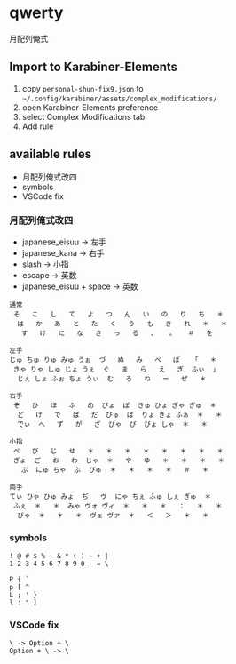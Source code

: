 # qwerty

月配列俺式

## Import to Karabiner-Elements

1. copy `personal-shun-fix9.json` to `~/.config/karabiner/assets/complex_modifications/`
1. open Karabiner-Elements preference
1. select Complex Modifications tab
1. Add rule

## available rules

- 月配列俺式改四
- symbols
- VSCode fix


### 月配列俺式改四

- japanese_eisuu -> 左手
- japanese_kana -> 右手
- slash -> 小指
- escape -> 英数
- japanese_eisuu + space -> 英数

```
通常
 そ   こ   し   て   よ   つ   ん   い   の   り   ち   ＊
  は   か   あ   と   た   く   う   も   き   れ   ＊   ＊
   す   け   に   な   さ   っ   る   、   。   ＃   を

左手
じゅ ちゅ りゅ みゅ うぉ  づ   ぬ   み   べ   ぼ   「   ＊
 きゃ りゃ しゅ じょ うぇ  ぐ   ま   ら   え   ぎ  ふぃ  」
  じぇ しょ ふぉ ちょ うぃ  む   ろ   ね   ー   ぜ   ＊

右手
 ぞ   ひ   ほ   ふ   め  ぴょ  ぽ  きゅ ひょ ぎゃ ぎゅ  ＊
  ど   げ   で   ば   だ  ぴゅ  ぱ  りょ きょ ふぁ  ＊   ＊
  でぃ  へ   ず   が   ざ  ぴゃ  ぴ  びょ しゃ  ＊   ＊

小指
 ぺ   び   じ   せ   ＊   ＊   ＊   ＊   ＊   ＊   ＊   ＊
 ぎょ  ご   お   わ  じゃ  ＊   や   ゆ   ＊   ＊   ＊   ＊
   ぷ  にゅ ちゃ  ぶ  びゅ  ＊   ＊   ＊   ＊   ＃   ＊

両手
てぃ ひゃ ひゅ みょ  ぢ   ヴ  にゃ ちぇ ふゅ しぇ ぎゅ  ＊
 ふぇ  ＊   ＊  みゃ ヴォ ヴィ  ＊   ＊   ＊   ：   ＊   ＊
  びゃ  ＊   ＊   ＊  ヴェ ヴァ  ＊   ＜   ＞   ＊   ＊
```

### symbols

```
! @ # $ % ~ & * ( ) ~ + |
1 2 3 4 5 6 7 8 9 0 - = \

P { `
p [ ^
L ; ' }
l : " ]
```

### VSCode fix

```
\ -> Option + \
Option + \ -> \
```
